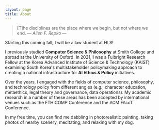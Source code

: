 ```yaml
---
layout: page
title: About
---
```


> [T]he disciplines are the place where we begin, but not where we end.  <cite>― Allen F. Repko ―</cite>

Starting this coming fall, I will be a law student at HLS! 

I previously studied **Computer Science & Philosophy** at Smith College and abroad at the University of Oxford. In 2021, I was a Fulbright Research Fellow at the Korea Advanced Institute of Science & Technology (KAIST) examining South Korea's multistakeholder policymaking approach to creating a national infrastructure for **AI Ethics & Policy** initiatives.

Over the years, I engaged with the fields of computer science, philosophy, and technology policy from different angles (e.g., character education, metaethics, legal theory and governance, data operations). My academic research in a number of these areas has been accepted by international venues such as the ETHICOMP Conference and the ACM FAccT Conference.

In my free time, you can find me dabbling in photorealistic painting, taking photos of nearby scenery, meditating, and relaxing with my dog.




